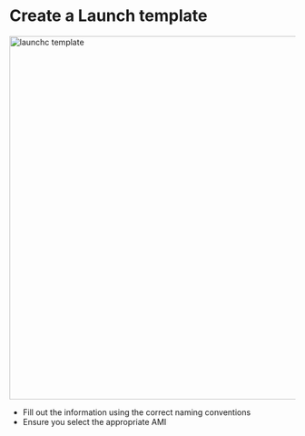 # Create a Launch template

<img width="640" alt="launchc template" src="https://user-images.githubusercontent.com/110179866/186898737-8a83e613-dffe-4c4d-bb5c-8ac985206bbc.png">


- Fill out the information using the correct naming conventions
- Ensure you select the appropriate AMI
  
